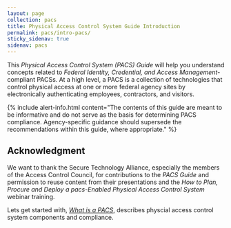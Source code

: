 ```yaml
---
layout: page
collection: pacs
title: Physical Access Control System Guide Introduction
permalink: pacs/intro-pacs/
sticky_sidenav: true
sidenav: pacs
---
```


This _Physical Access Control System (PACS) Guide_ will help you understand concepts related to _Federal Identity, Credential, and Access Management_-compliant PACSs.  At a high level, a PACS is a collection of technologies that control physical access at one or more federal agency sites by electronically authenticating employees, contractors, and visitors. 

{% include alert-info.html content="The contents of this guide are meant to be informative and do not serve as the basis for determining PACS compliance. Agency-specific guidance should supersede the recommendations within this guide, where appropriate." %}

## Acknowledgment
We want to thank the Secure Technology Alliance, especially the members of the Access Control Council, for contributions to the *PACS Guide* and permission to reuse content from their presentations and the *How to Plan, Procure and Deploy a pacs-Enabled Physical Access Control System* webinar training.  

Lets get started with, *[What is a PACS](../what-is-pacs/)*, describes physcial access control system components and compliance.